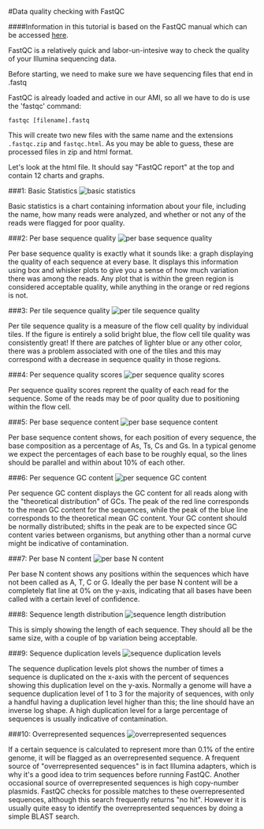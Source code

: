 #Data quality checking with FastQC

####Information in this tutorial is based on the FastQC manual which can be accessed [here](http://www.bioinformatics.babraham.ac.uk/projects/fastqc/Help/).

FastQC is a relatively quick and labor-un-intesive way to check the quality of your Illumina sequencing data.

Before starting, we need to make sure we have sequencing files that end in .fastq

FastQC is already loaded and active in our AMI, so all we have to do is use the 'fastqc' command:
```
fastqc [filename].fastq
```
This will create two new files with the same name and the extensions `.fastqc.zip` and `fastqc.html`. As you may be able to guess, these are processed files in zip and html format. 

Let's look at the html file. It should say "FastQC report" at the top and contain 12 charts and graphs.

###1: Basic Statistics
![basic statistics](../img/basic_statistics.jpg)

Basic statistics is a chart containing information about your file, including the name, how many reads were analyzed, and whether or not any of the reads were flagged for poor quality. 

###2: Per base sequence quality
![per base sequence quality](../img/per_base_sequence_quality.jpg)

Per base sequence quality is exactly what it sounds like: a graph displaying the quality of each sequence at every base. It displays this information using box and whisker plots to give you a sense of how much variation there was among the reads. Any plot that is within the green region is considered acceptable quality, while anything in the orange or red regions is not. 

###3: Per tile sequence quality
![per tile sequence quality](../img/per_tile_sequence_quality.jpg)

Per tile sequence quality is a measure of the flow cell quality by individual tiles. If the figure is entirely a solid bright blue, the flow cell tile quality was consistently great! If there are patches of lighter blue or any other color, there was a problem associated with one of the tiles and this may correspond with a decrease in sequence quality in those regions.

###4: Per sequence quality scores
![per sequence quality scores](../img/per_sequence_quality_scores.jpg)

Per sequence quality scores reprent the quality of each read for the sequence. Some of the reads may be of poor quality due to positioning within the flow cell.

###5: Per base sequence content
![per base sequence content](../img/per_base_sequence_content.jpg)

Per base sequence content shows, for each position of every sequence, the base composition as a percentage of As, Ts, Cs and Gs. In a typical genome we expect the percentages of each base to be roughly equal, so the lines should be parallel and within about 10% of each other. 

###6: Per sequence GC content
![per sequence GC content](../img/per_sequence_GC_content.jpg)

Per sequence GC content displays the GC content for all reads along with the "theoretical distribution" of GCs. The peak of the red line corresponds to the mean GC content for the sequences, while the peak of the blue line corresponds to the theoretical mean GC content. Your GC content should be normally distributed; shifts in the peak are to be expected since GC content varies between organisms, but anything other than a normal curve might be indicative of contamination.

###7: Per base N content
![per base N content](../img/per_base_N_content.jpg)

Per base N content shows any positions within the sequences which have not been called as A, T, C or G. Ideally the per base N content will be a completely flat line at 0% on the y-axis, indicating that all bases have been called with a certain level of confidence. 

###8: Sequence length distribution
![sequence length distribution](../img/sequence_length_distribution.jpg)

This is simply showing the length of each sequence. They should all be the same size, with a couple of bp variation being acceptable. 

###9: Sequence duplication levels
![sequence duplication levels](../img/sequence_duplication_levels.jpg)

The sequence duplication levels plot shows the number of times a sequence is duplicated on the x-axis with the percent of sequences showing this duplication level on the y-axis. Normally a genome will have a sequence duplication level of 1 to 3 for the majority of sequences, with only a handful having a duplication level higher than this; the line should have an inverse log shape. A high duplication level for a large percentage of sequences is usually indicative of contamination. 

###10: Overrepresented sequences
![overrepresented sequences](../img/overrepresented_sequences.jpg)

If a certain sequence is calculated to represent more than 0.1% of the entire genome, it will be flagged as an overrepresented sequence. A frequent source of "overrepresented sequences" is in fact Illumina adapters, which is why it's a good idea to trim sequences before running FastQC. Another occasional source of overrepresented sequences is high copy-number plasmids. FastQC checks for possible matches to these overrepresented sequences, although this search frequently returns "no hit". However it is usually quite easy to identify the overrepresented sequences by doing a simple BLAST search.

